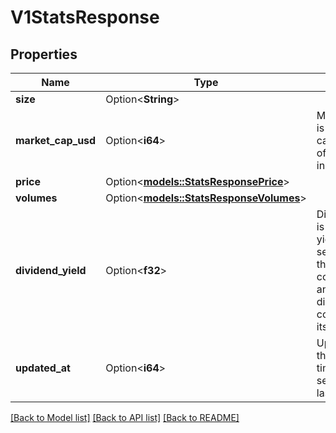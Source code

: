 # V1StatsResponse

## Properties

Name | Type | Description | Notes
------------ | ------------- | ------------- | -------------
**size** | Option<**String**> |  | [optional]
**market_cap_usd** | Option<**i64**> | MarketCapUSD is the market capitalization of the security in USD. | [optional]
**price** | Option<[**models::StatsResponsePrice**](StatsResponsePrice.md)> |  | [optional]
**volumes** | Option<[**models::StatsResponseVolumes**](StatsResponseVolumes.md)> |  | [optional]
**dividend_yield** | Option<**f32**> | DividendYield is the dividend yield of the security. It is the ratio of a company's annual dividend compared to its share price. | [optional]
**updated_at** | Option<**i64**> | UpdatedAt is the date and time when the security was last updated. | [optional]

[[Back to Model list]](../README.md#documentation-for-models) [[Back to API list]](../README.md#documentation-for-api-endpoints) [[Back to README]](../README.md)


